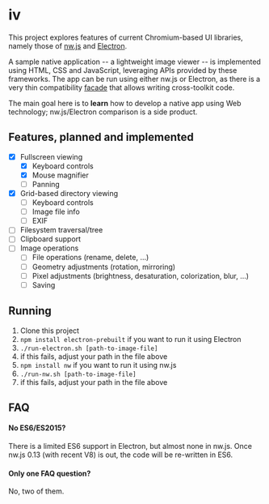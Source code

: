 # iv

This project explores features of current Chromium-based UI libraries, namely those of [nw.js](http://nwjs.io/) and [Electron](http://electron.atom.io/).

A sample native application -- a lightweight image viewer -- is implemented using HTML, CSS and JavaScript, leveraging APIs provided by these frameworks. The app can be run using either nw.js or Electron, as there is a very thin compatibility [facade](https://en.wikipedia.org/wiki/Facade_pattern) that allows writing cross-toolkit code.

The main goal here is to **learn** how to develop a native app using Web technology; nw.js/Electron comparison is a side product.

## Features, planned and implemented

- [x] Fullscreen viewing
  - [x] Keyboard controls
  - [x] Mouse magnifier
  - [ ] Panning
- [x] Grid-based directory viewing
  - [ ] Keyboard controls
  - [ ] Image file info
  - [ ] EXIF
- [ ] Filesystem traversal/tree
- [ ] Clipboard support
- [ ] Image operations
  - [ ] File operations (rename, delete, ...)
  - [ ] Geometry adjustments (rotation, mirroring)
  - [ ] Pixel adjustments (brightness, desaturation, colorization, blur, ...)
  - [ ] Saving

## Running

1. Clone this project
2. `npm install electron-prebuilt` if you want to run it using Electron
  1. `./run-electron.sh [path-to-image-file]`
  2. if this fails, adjust your path in the file above
3. `npm install nw` if you want to run it using nw.js
  1. `./run-nw.sh [path-to-image-file]`
  2. if this fails, adjust your path in the file above

## FAQ

#### No ES6/ES2015?
There is a limited ES6 support in Electron, but almost none in nw.js. Once nw.js 0.13 (with recent V8) is out, the code will be re-written in ES6.

#### Only one FAQ question?
No, two of them.
